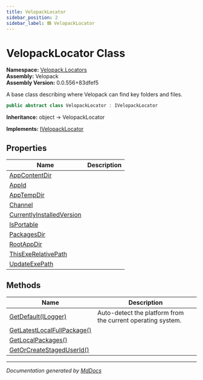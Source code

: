 ```yaml
---
title: VelopackLocator
sidebar_position: 2
sidebar_label: 🟦 VelopackLocator
---
```

<!--  
  <auto-generated>   
    The contents of this file were generated by a tool.  
    Changes to this file may be list if the file is regenerated  
  </auto-generated>   
-->

# VelopackLocator Class

**Namespace:** [Velopack.Locators](../index.md)  
**Assembly:** Velopack  
**Assembly Version:** 0.0.556+83dfef5

A base class describing where Velopack can find key folders and files.

```csharp
public abstract class VelopackLocator : IVelopackLocator
```

**Inheritance:** object → VelopackLocator

**Implements:** [IVelopackLocator](../IVelopackLocator/index.md)

## Properties

| Name                                                                 | Description |
| -------------------------------------------------------------------- | ----------- |
| [AppContentDir](properties/AppContentDir.md)                         |             |
| [AppId](properties/AppId.md)                                         |             |
| [AppTempDir](properties/AppTempDir.md)                               |             |
| [Channel](properties/Channel.md)                                     |             |
| [CurrentlyInstalledVersion](properties/CurrentlyInstalledVersion.md) |             |
| [IsPortable](properties/IsPortable.md)                               |             |
| [PackagesDir](properties/PackagesDir.md)                             |             |
| [RootAppDir](properties/RootAppDir.md)                               |             |
| [ThisExeRelativePath](properties/ThisExeRelativePath.md)             |             |
| [UpdateExePath](properties/UpdateExePath.md)                         |             |

## Methods

| Name                                                                | Description                                                  |
| ------------------------------------------------------------------- | ------------------------------------------------------------ |
| [GetDefault(ILogger)](methods/GetDefault.md)                        | Auto\-detect the platform from the current operating system. |
| [GetLatestLocalFullPackage()](methods/GetLatestLocalFullPackage.md) |                                                              |
| [GetLocalPackages()](methods/GetLocalPackages.md)                   |                                                              |
| [GetOrCreateStagedUserId()](methods/GetOrCreateStagedUserId.md)     |                                                              |

___

*Documentation generated by [MdDocs](https://github.com/ap0llo/mddocs)*
